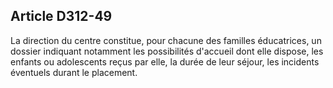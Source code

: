 ## Article D312-49


La direction du centre constitue, pour chacune des familles éducatrices, un dossier indiquant notamment les
possibilités d'accueil dont elle dispose, les enfants ou adolescents reçus par elle, la durée de leur séjour, les
incidents éventuels durant le placement.

